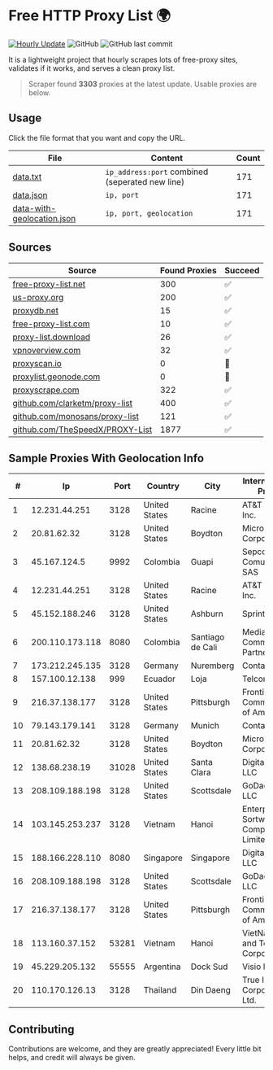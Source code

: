 
# Free HTTP Proxy List 🌍

[![Hourly Update](https://github.com/mertguvencli/http-proxy-list/actions/workflows/main.yml/badge.svg?branch=main)](https://github.com/mertguvencli/http-proxy-list/actions/workflows/main.yml)
![GitHub](https://img.shields.io/github/license/mertguvencli/http-proxy-list)
![GitHub last commit](https://img.shields.io/github/last-commit/mertguvencli/http-proxy-list)

It is a lightweight project that hourly scrapes lots of free-proxy sites, validates if it works, and serves a clean proxy list.


> Scraper found **3303** proxies at the latest update. Usable proxies are below.

## Usage

Click the file format that you want and copy the URL.


|File|Content|Count|
|----|-------|-----|
|[data.txt](https://raw.githubusercontent.com/mertguvencli/http-proxy-list/main/proxy-list/data.txt)|`ip_address:port` combined (seperated new line)|171|
|[data.json](https://raw.githubusercontent.com/mertguvencli/http-proxy-list/main/proxy-list/data.json)|`ip, port`|171|
|[data-with-geolocation.json](https://raw.githubusercontent.com/mertguvencli/http-proxy-list/main/proxy-list/data-with-geolocation.json)|`ip, port, geolocation`|171|

## Sources

|Source|Found Proxies|Succeed|
|------|-------------|-------|
|[free-proxy-list.net](https://free-proxy-list.net)|300|✅|
|[us-proxy.org](https://www.us-proxy.org)|200|✅|
|[proxydb.net](http://proxydb.net)|15|✅|
|[free-proxy-list.com](https://free-proxy-list.com/?page=&port=&type%5B%5D=http&type%5B%5D=https&up_time=0&search=Search)|10|✅|
|[proxy-list.download](https://www.proxy-list.download/HTTP)|26|✅|
|[vpnoverview.com](https://vpnoverview.com/privacy/anonymous-browsing/free-proxy-servers)|32|✅|
|[proxyscan.io](https://www.proxyscan.io)|0|🚫|
|[proxylist.geonode.com](https://proxylist.geonode.com/api/proxy-list?limit=300&page=1&sort_by=lastChecked&sort_type=desc&protocols=http,https)|0|🚫|
|[proxyscrape.com](https://api.proxyscrape.com/v2/?request=displayproxies&protocol=http&timeout=10000&country=all&ssl=all&anonymity=all)|322|✅|
|[github.com/clarketm/proxy-list](https://raw.githubusercontent.com/clarketm/proxy-list/master/proxy-list-raw.txt)|400|✅|
|[github.com/monosans/proxy-list](https://raw.githubusercontent.com/monosans/proxy-list/main/proxies/http.txt)|121|✅|
|[github.com/TheSpeedX/PROXY-List](https://raw.githubusercontent.com/TheSpeedX/PROXY-List/master/http.txt)|1877|✅|


## Sample Proxies With Geolocation Info

|#|Ip|Port|Country|City|Internet Service Provider|
|-|--|----|-------|----|-------------------------|
|1|12.231.44.251|3128|United States|Racine|AT&T Services, Inc.|
|2|20.81.62.32|3128|United States|Boydton|Microsoft Corporation|
|3|45.167.124.5|9992|Colombia|Guapi|Sepcom Comunicaciones SAS|
|4|12.231.44.251|3128|United States|Racine|AT&T Services, Inc.|
|5|45.152.188.246|3128|United States|Ashburn|Sprint|
|6|200.110.173.118|8080|Colombia|Santiago de Cali|Media Commerce Partners S.A|
|7|173.212.245.135|3128|Germany|Nuremberg|Contabo GmbH|
|8|157.100.12.138|999|Ecuador|Loja|Telconet S.A|
|9|216.37.138.177|3128|United States|Pittsburgh|Frontier Communications of America|
|10|79.143.179.141|3128|Germany|Munich|Contabo GmbH|
|11|20.81.62.32|3128|United States|Boydton|Microsoft Corporation|
|12|138.68.238.19|31028|United States|Santa Clara|DigitalOcean, LLC|
|13|208.109.188.198|3128|United States|Scottsdale|GoDaddy.com, LLC|
|14|103.145.253.237|3128|Vietnam|Hanoi|Enterprise Sortware Company Limited|
|15|188.166.228.110|8080|Singapore|Singapore|DigitalOcean, LLC|
|16|208.109.188.198|3128|United States|Scottsdale|GoDaddy.com, LLC|
|17|216.37.138.177|3128|United States|Pittsburgh|Frontier Communications of America|
|18|113.160.37.152|53281|Vietnam|Hanoi|VietNam Post and Telecom Corporation|
|19|45.229.205.132|55555|Argentina|Dock Sud|Visio RED SRL|
|20|110.170.126.13|3128|Thailand|Din Daeng|True Internet Corporation CO. Ltd.|



## Contributing

Contributions are welcome, and they are greatly appreciated! Every
little bit helps, and credit will always be given.

